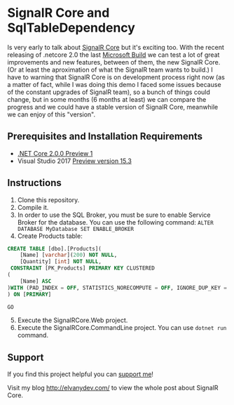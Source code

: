 # SignalR Core and SqlTableDependency

Is very early to talk about [SignalR Core](https://github.com/aspnet/SignalR) but it's exciting too. With the recent releasing of .netcore 2.0 the last [Microsoft Build](https://build.microsoft.com/) we can test a lot of great improvements and new features, between of them, the new SignalR Core. (Or at least the aproximation of what the SignalR team wants to build.) I have to warning that SignalR Core is on development process right now (as a matter of fact, while I was doing this demo I faced some issues because of the constant upgrades of SignalR team), so a bunch of things could change, but in some months (6 months at least) we can compare the progress and we could have a stable version of SignalR Core, meanwhile we can enjoy of this "version".

## Prerequisites and Installation Requirements
+ [.NET Core 2.0.0 Preview 1](https://www.microsoft.com/net/core/preview#windowscmd)
+ Visual Studio 2017 [Preview version 15.3](https://www.visualstudio.com/vs/preview/)

## Instructions
1. Clone this repository.
2. Compile it.
3. In order to use the SQL Broker,  you must be sure to enable Service Broker for the database. You can use the following command: `ALTER DATABASE MyDatabase SET ENABLE_BROKER`
4. Create Products table:
```sql
CREATE TABLE [dbo].[Products](
	[Name] [varchar](200) NOT NULL,
	[Quantity] [int] NOT NULL,
 CONSTRAINT [PK_Products] PRIMARY KEY CLUSTERED 
(
	[Name] ASC
)WITH (PAD_INDEX = OFF, STATISTICS_NORECOMPUTE = OFF, IGNORE_DUP_KEY = OFF, ALLOW_ROW_LOCKS = ON, ALLOW_PAGE_LOCKS = ON) ON [PRIMARY]
) ON [PRIMARY]

GO
```
5. Execute the SignalRCore.Web project.
6. Execute the SignalRCore.CommandLine project. You can use `dotnet run` command.

## Support
If you find this project helpful you can [support me](http://www.paypal.me/vany0114/3)!

Visit my blog <http://elvanydev.com/> to view the whole post about SignalR Core.
